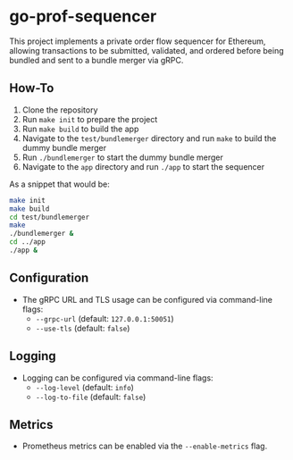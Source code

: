 # go-prof-sequencer
This project implements a private order flow sequencer for Ethereum, allowing transactions to be submitted, validated, and ordered before being bundled and sent to a bundle merger via gRPC.

## How-To
1. Clone the repository
2. Run `make init` to prepare the project
3. Run `make build` to build the app
4. Navigate to the `test/bundlemerger` directory and run `make` to build the dummy bundle merger
5. Run `./bundlemerger` to start the dummy bundle merger
6. Navigate to the `app` directory and run `./app` to start the sequencer

As a snippet that would be:

```bash
make init
make build
cd test/bundlemerger
make
./bundlemerger &
cd ../app
./app &
```

## Configuration
- The gRPC URL and TLS usage can be configured via command-line flags:
  - `--grpc-url` (default: `127.0.0.1:50051`)
  - `--use-tls` (default: `false`)

## Logging
- Logging can be configured via command-line flags:
  - `--log-level` (default: `info`)
  - `--log-to-file` (default: `false`)

## Metrics
- Prometheus metrics can be enabled via the `--enable-metrics` flag.
